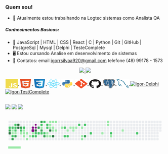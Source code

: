 ### Quem sou!

- 🔭 Atualmente estou trabalhando na Logtec sistemas como Analista QA
##### Conhecimentos Basicos:
- 🌱 JavaScript | HTML | CSS | React | C | Python | Git | GitHub | PostgreSql | Mysql | Delphi | TesteComplete
- 🖥 Estou cursando Analise em desenvolvimento de sistemas
- 📩 Contatos: email igorrsilvaa920@gmail.com
               telefone (48) 99178 - 1573



<div align="center">
  <a href="https://github.com/igorrsilvaa">
  <img height="180em" src="https://github-readme-stats.vercel.app/api?username=igorrsilvaa&show_icons=true&theme=dracula&include_all_commits=true&count_private=true"/>
  <img height="180em" src="https://github-readme-stats.vercel.app/api/top-langs/?username=igorrsilvaa&layout=compact&langs_count=7&theme=dracula"/>
</div>
  <div style="display: inline_block"><br>
  <img align="center" alt="Igor-Js" height="30" width="40" src="https://raw.githubusercontent.com/devicons/devicon/master/icons/javascript/javascript-plain.svg">
  <img align="center" alt="Igor-HTML" height="30" width="40" src="https://raw.githubusercontent.com/devicons/devicon/master/icons/html5/html5-original.svg">
  <img align="center" alt="Igor-CSS" height="30" width="40" src="https://raw.githubusercontent.com/devicons/devicon/master/icons/css3/css3-original.svg">
  <img align="center" alt="Igor-React" height="30" width="40" src="https://raw.githubusercontent.com/devicons/devicon/master/icons/react/react-original.svg">
  <img align="center" alt="Igor-Python" height="30" width="40" src="https://raw.githubusercontent.com/devicons/devicon/master/icons/python/python-original.svg">
  <img align="center" alt="Igor-Git" height="30" width="40" src="https://github.com/devicons/devicon/blob/master/icons/git/git-original.svg">
  <img align="center" alt="Igor-GitHub" height="30" width="40" src="https://github.com/devicons/devicon/blob/master/icons/github/github-original.svg">
  <img align="center" alt="Igor-Postgres" height="30" width="40" src="https://github.com/devicons/devicon/blob/master/icons/postgresql/postgresql-original.svg">
  <img align="center" alt="Igor-MySql" height="30" width="40" src="https://github.com/devicons/devicon/blob/master/icons/mysql/mysql-original.svg">
  <img align="center" alt="Igor-Delphi" height="30" width="35" src="https://encrypted-tbn0.gstatic.com/images?q=tbn:ANd9GcQk5ggvzJ44vFsPOR7ENvDjp9Uh8ChZWEsOZ2tC5es0bHmfS6Ze2lAkENfpQl2BL5pPgI0&usqp=CAU">
  <img align="center" alt="Igor-TestComplete" height="30" width="35"src="https://encrypted-tbn0.gstatic.com/images?q=tbn:ANd9GcSTikAiSm237IMZ_F1ZwBcHRZsZdeuyQY1OFAnmT2vvpVduWDsAS6Cs4u85_eQoI2TQLr4&usqp=CAU">
</div>
  <br>
  
   
  
  <a href="https://www.instagram.com/?theme=dark" target="_blank"><img src="https://img.shields.io/badge/-Instagram-%23E4405F?style=for-the-badge&logo=instagram&logoColor=white" target="_blank"></a>
  <a href="https://discord.com/channels/@me" target="_blank"><img src="https://img.shields.io/badge/Discord-7289DA?style=for-the-badge&logo=discord&logoColor=white" target="_blank"></a> 
  <a href="https://www.linkedin.com/in/igor-silva-08b3291a7/" target="_blank"><img src="https://img.shields.io/badge/-LinkedIn-%230077B5?style=for-the-badge&logo=linkedin&logoColor=white" target="_blank"></a>
 
 <svg viewBox="-16 -32 880 192" width="880" height="192" xmlns="http://www.w3.org/2000/svg"><desc>Generated with https://github.com/Platane/snk</desc><style>@keyframes c0{.25%{fill:var(--c1)}.27%,to{fill:var(--ce)}}@keyframes c1{.51%{fill:var(--c1)}.53%,to{fill:var(--ce)}}@keyframes c2{54.04%{fill:var(--c2)}54.06%,to{fill:var(--ce)}}@keyframes c3{85.63%{fill:var(--c3)}85.65%,to{fill:var(--ce)}}@keyframes c4{88.5%{fill:var(--c4)}88.52%,to{fill:var(--ce)}}@keyframes c5{.77%{fill:var(--c1)}.79%,to{fill:var(--ce)}}@keyframes c6{53.78%{fill:var(--c2)}53.8%,to{fill:var(--ce)}}@keyframes c7{39.94%{fill:var(--c1)}39.96%,to{fill:var(--ce)}}@keyframes c8{39.68%{fill:var(--c1)}39.7%,to{fill:var(--ce)}}@keyframes c9{55.6%{fill:var(--c2)}55.62%,to{fill:var(--ce)}}@keyframes ca{87.72%{fill:var(--c3)}87.74%,to{fill:var(--ce)}}@keyframes cb{53.25%{fill:var(--c2)}53.27%,to{fill:var(--ce)}}@keyframes cc{52.99%{fill:var(--c2)}53.01%,to{fill:var(--ce)}}@keyframes cd{40.2%{fill:var(--c2)}40.22%,to{fill:var(--ce)}}@keyframes ce{39.42%{fill:var(--c1)}39.44%,to{fill:var(--ce)}}@keyframes cf{87.2%{fill:var(--c3)}87.22%,to{fill:var(--ce)}}@keyframes cg{90.07%{fill:var(--c4)}90.09%,to{fill:var(--ce)}}@keyframes ch{89.81%{fill:var(--c4)}89.83%,to{fill:var(--ce)}}@keyframes ci{1.82%{fill:var(--c1)}1.84%,to{fill:var(--ce)}}@keyframes cj{84.32%{fill:var(--c3)}84.34%,to{fill:var(--ce)}}@keyframes ck{52.21%{fill:var(--c2)}52.23%,to{fill:var(--ce)}}@keyframes cl{7.56%{fill:var(--c1)}7.58%,to{fill:var(--ce)}}@keyframes cm{2.34%{fill:var(--c1)}2.36%,to{fill:var(--ce)}}@keyframes cn{51.69%{fill:var(--c2)}51.71%,to{fill:var(--ce)}}@keyframes co{5.47%{fill:var(--c1)}5.49%,to{fill:var(--ce)}}@keyframes cp{5.21%{fill:var(--c1)}5.23%,to{fill:var(--ce)}}@keyframes cq{7.04%{fill:var(--c1)}7.06%,to{fill:var(--ce)}}@keyframes cr{4.95%{fill:var(--c1)}4.97%,to{fill:var(--ce)}}@keyframes cs{8.61%{fill:var(--c1)}8.63%,to{fill:var(--ce)}}@keyframes ct{2.86%{fill:var(--c1)}2.88%,to{fill:var(--ce)}}@keyframes cu{6.52%{fill:var(--c1)}6.54%,to{fill:var(--ce)}}@keyframes cv{4.43%{fill:var(--c1)}4.45%,to{fill:var(--ce)}}@keyframes cw{50.12%{fill:var(--c2)}50.14%,to{fill:var(--ce)}}@keyframes cx{3.65%{fill:var(--c1)}3.67%,to{fill:var(--ce)}}@keyframes cy{92.16%{fill:var(--c4)}92.18%,to{fill:var(--ce)}}@keyframes cz{49.6%{fill:var(--c2)}49.62%,to{fill:var(--ce)}}@keyframes c10{49.86%{fill:var(--c2)}49.88%,to{fill:var(--ce)}}@keyframes c11{81.19%{fill:var(--c3)}81.21%,to{fill:var(--ce)}}@keyframes c12{49.34%{fill:var(--c2)}49.36%,to{fill:var(--ce)}}@keyframes c13{81.97%{fill:var(--c3)}81.99%,to{fill:var(--ce)}}@keyframes c14{45.68%{fill:var(--c2)}45.7%,to{fill:var(--ce)}}@keyframes c15{45.42%{fill:var(--c1)}45.44%,to{fill:var(--ce)}}@keyframes c16{80.67%{fill:var(--c3)}80.69%,to{fill:var(--ce)}}@keyframes c17{49.08%{fill:var(--c2)}49.1%,to{fill:var(--ce)}}@keyframes c18{47.25%{fill:var(--c2)}47.27%,to{fill:var(--ce)}}@keyframes c19{48.82%{fill:var(--c2)}48.84%,to{fill:var(--ce)}}@keyframes c1a{79.89%{fill:var(--c3)}79.91%,to{fill:var(--ce)}}@keyframes c1b{46.2%{fill:var(--c2)}46.22%,to{fill:var(--ce)}}@keyframes c1c{46.47%{fill:var(--c2)}46.49%,to{fill:var(--ce)}}@keyframes c1d{11.48%{fill:var(--c1)}11.5%,to{fill:var(--ce)}}@keyframes c1e{10.69%{fill:var(--c1)}10.71%,to{fill:var(--ce)}}@keyframes c1f{14.35%{fill:var(--c1)}14.37%,to{fill:var(--ce)}}@keyframes c1g{14.09%{fill:var(--c1)}14.11%,to{fill:var(--ce)}}@keyframes c1h{13.83%{fill:var(--c1)}13.85%,to{fill:var(--ce)}}@keyframes c1i{93.46%{fill:var(--c4)}93.48%,to{fill:var(--ce)}}@keyframes c1j{10.96%{fill:var(--c1)}10.98%,to{fill:var(--ce)}}@keyframes c1k{14.61%{fill:var(--c1)}14.63%,to{fill:var(--ce)}}@keyframes c1l{13.57%{fill:var(--c1)}13.59%,to{fill:var(--ce)}}@keyframes c1m{12.78%{fill:var(--c1)}12.8%,to{fill:var(--ce)}}@keyframes c1n{94.25%{fill:var(--c4)}94.27%,to{fill:var(--ce)}}@keyframes c1o{14.87%{fill:var(--c1)}14.89%,to{fill:var(--ce)}}@keyframes c1p{13.04%{fill:var(--c1)}13.06%,to{fill:var(--ce)}}@keyframes c1q{15.92%{fill:var(--c1)}15.94%,to{fill:var(--ce)}}@keyframes c1r{63.18%{fill:var(--c2)}63.2%,to{fill:var(--ce)}}@keyframes c1s{61.87%{fill:var(--c2)}61.89%,to{fill:var(--ce)}}@keyframes c1t{16.7%{fill:var(--c1)}16.72%,to{fill:var(--ce)}}@keyframes c1u{62.13%{fill:var(--c2)}62.15%,to{fill:var(--ce)}}@keyframes c1v{21.4%{fill:var(--c1)}21.42%,to{fill:var(--ce)}}@keyframes c1w{17.48%{fill:var(--c1)}17.5%,to{fill:var(--ce)}}@keyframes c1x{17.22%{fill:var(--c1)}17.24%,to{fill:var(--ce)}}@keyframes c1y{17.74%{fill:var(--c1)}17.76%,to{fill:var(--ce)}}@keyframes c1z{64.74%{fill:var(--c2)}64.76%,to{fill:var(--ce)}}@keyframes c20{18.27%{fill:var(--c1)}18.29%,to{fill:var(--ce)}}@keyframes c21{19.05%{fill:var(--c1)}19.07%,to{fill:var(--ce)}}@keyframes c22{19.31%{fill:var(--c1)}19.33%,to{fill:var(--ce)}}@keyframes c23{65.26%{fill:var(--c2)}65.28%,to{fill:var(--ce)}}@keyframes c24{75.71%{fill:var(--c3)}75.73%,to{fill:var(--ce)}}@keyframes c25{66.57%{fill:var(--c2)}66.59%,to{fill:var(--ce)}}@keyframes c26{24.79%{fill:var(--c1)}24.81%,to{fill:var(--ce)}}@keyframes c27{29.49%{fill:var(--c1)}29.51%,to{fill:var(--ce)}}@keyframes c28{29.23%{fill:var(--c1)}29.25%,to{fill:var(--ce)}}@keyframes c29{68.4%{fill:var(--c2)}68.42%,to{fill:var(--ce)}}@keyframes c2a{25.84%{fill:var(--c1)}25.86%,to{fill:var(--ce)}}@keyframes c2b{27.41%{fill:var(--c1)}27.43%,to{fill:var(--ce)}}@keyframes c2c{70.75%{fill:var(--c2)}70.77%,to{fill:var(--ce)}}@keyframes u0{.25%{transform:scale(0,1)}.27%,.51%{transform:scale(.02,1)}.53%,.77%{transform:scale(.05,1)}.79%,1.82%{transform:scale(.07,1)}1.84%,2.34%{transform:scale(.09,1)}2.36%,2.86%{transform:scale(.12,1)}2.88%,3.65%{transform:scale(.14,1)}3.67%,4.43%{transform:scale(.16,1)}4.45%,4.95%{transform:scale(.19,1)}4.97%,5.21%{transform:scale(.21,1)}5.23%,5.47%{transform:scale(.23,1)}5.49%,6.52%{transform:scale(.26,1)}6.54%,7.04%{transform:scale(.28,1)}7.06%,7.56%{transform:scale(.3,1)}7.58%,8.61%{transform:scale(.33,1)}10.69%,8.63%{transform:scale(.35,1)}10.71%,10.96%{transform:scale(.37,1)}10.98%,11.48%{transform:scale(.4,1)}11.5%,12.78%{transform:scale(.42,1)}12.8%,13.04%{transform:scale(.44,1)}13.06%,13.57%{transform:scale(.47,1)}13.59%,13.83%{transform:scale(.49,1)}13.85%,14.09%{transform:scale(.51,1)}14.11%,14.35%{transform:scale(.53,1)}14.37%,14.61%{transform:scale(.56,1)}14.63%,14.87%{transform:scale(.58,1)}14.89%,15.92%{transform:scale(.6,1)}15.94%,16.7%{transform:scale(.63,1)}16.72%,17.22%{transform:scale(.65,1)}17.24%,17.48%{transform:scale(.67,1)}17.5%,17.74%{transform:scale(.7,1)}17.76%,18.27%{transform:scale(.72,1)}18.29%,19.05%{transform:scale(.74,1)}19.07%,19.31%{transform:scale(.77,1)}19.33%,21.4%{transform:scale(.79,1)}21.42%,24.79%{transform:scale(.81,1)}24.81%,25.84%{transform:scale(.84,1)}25.86%,27.41%{transform:scale(.86,1)}27.43%,29.23%{transform:scale(.88,1)}29.25%,29.49%{transform:scale(.91,1)}29.51%,39.42%{transform:scale(.93,1)}39.44%,39.68%{transform:scale(.95,1)}39.7%,39.94%{transform:scale(.98,1)}39.96%,to{transform:scale(1,1)}}@keyframes u1{40.2%{transform:scale(0,1)}40.22%,to{transform:scale(1,1)}}@keyframes u2{45.42%{transform:scale(0,1)}45.44%,to{transform:scale(1,1)}}@keyframes u3{45.68%{transform:scale(0,1)}45.7%,46.2%{transform:scale(.04,1)}46.22%,46.47%{transform:scale(.08,1)}46.49%,47.25%{transform:scale(.12,1)}47.27%,48.82%{transform:scale(.16,1)}48.84%,49.08%{transform:scale(.2,1)}49.1%,49.34%{transform:scale(.24,1)}49.36%,49.6%{transform:scale(.28,1)}49.62%,49.86%{transform:scale(.32,1)}49.88%,50.12%{transform:scale(.36,1)}50.14%,51.69%{transform:scale(.4,1)}51.71%,52.21%{transform:scale(.44,1)}52.23%,52.99%{transform:scale(.48,1)}53.01%,53.25%{transform:scale(.52,1)}53.27%,53.78%{transform:scale(.56,1)}53.8%,54.04%{transform:scale(.6,1)}54.06%,55.6%{transform:scale(.64,1)}55.62%,61.87%{transform:scale(.68,1)}61.89%,62.13%{transform:scale(.72,1)}62.15%,63.18%{transform:scale(.76,1)}63.2%,64.74%{transform:scale(.8,1)}64.76%,65.26%{transform:scale(.84,1)}65.28%,66.57%{transform:scale(.88,1)}66.59%,68.4%{transform:scale(.92,1)}68.42%,70.75%{transform:scale(.96,1)}70.77%,to{transform:scale(1,1)}}@keyframes u4{75.71%{transform:scale(0,1)}75.73%,79.89%{transform:scale(.11,1)}79.91%,80.67%{transform:scale(.22,1)}80.69%,81.19%{transform:scale(.33,1)}81.21%,81.97%{transform:scale(.44,1)}81.99%,84.32%{transform:scale(.56,1)}84.34%,85.63%{transform:scale(.67,1)}85.65%,87.2%{transform:scale(.78,1)}87.22%,87.72%{transform:scale(.89,1)}87.74%,to{transform:scale(1,1)}}@keyframes u5{88.5%{transform:scale(0,1)}88.52%,89.81%{transform:scale(.17,1)}89.83%,90.07%{transform:scale(.33,1)}90.09%,92.16%{transform:scale(.5,1)}92.18%,93.46%{transform:scale(.67,1)}93.48%,94.25%{transform:scale(.83,1)}94.27%,to{transform:scale(1,1)}}@keyframes s0{0%,99.74%{transform:translate(0,-16px)}.52%,54.31%{transform:translate(0,16px)}.78%,53.52%,54.57%{transform:translate(16px,16px)}1.04%{transform:translate(16px,0)}2.09%{transform:translate(80px,0)}2.35%{transform:translate(80px,16px)}3.39%,36.81%,91.64%{transform:translate(144px,16px)}3.66%,37.08%{transform:translate(144px,32px)}3.92%,37.34%,50.91%{transform:translate(128px,32px)}37.86%,4.44%{transform:translate(128px,64px)}5.22%,7.31%{transform:translate(80px,64px)}5.48%,51.96%{transform:translate(80px,48px)}6.01%{transform:translate(112px,48px)}6.53%{transform:translate(112px,80px)}41.51%,7.05%{transform:translate(80px,80px)}40.99%,7.57%{transform:translate(64px,64px)}41.25%,7.83%{transform:translate(64px,80px)}8.36%,96.61%{transform:translate(96px,80px)}8.62%{transform:translate(96px,96px)}10.44%,43.86%{transform:translate(208px,96px)}10.7%,11.75%{transform:translate(208px,80px)}10.97%,12.01%{transform:translate(224px,80px)}11.23%,12.27%{transform:translate(224px,64px)}11.49%{transform:translate(208px,64px)}12.53%{transform:translate(240px,64px)}12.79%,93.73%{transform:translate(240px,48px)}13.05%{transform:translate(256px,48px)}13.32%{transform:translate(256px,32px)}13.84%{transform:translate(224px,32px)}14.36%{transform:translate(224px,0)}15.4%{transform:translate(288px,0)}16.19%{transform:translate(288px,48px)}17.23%{transform:translate(352px,48px)}17.49%{transform:translate(352px,32px)}18.28%{transform:translate(400px,32px)}19.32%{transform:translate(400px,96px)}19.58%{transform:translate(384px,96px)}20.63%{transform:translate(384px,32px)}21.41%{transform:translate(336px,32px)}21.67%{transform:translate(336px,48px)}24.54%{transform:translate(512px,48px)}24.8%{transform:translate(512px,64px)}25.33%{transform:translate(544px,64px)}25.59%{transform:translate(544px,80px)}26.89%{transform:translate(624px,80px)}27.94%{transform:translate(624px,16px)}29.24%{transform:translate(544px,16px)}29.5%{transform:translate(544px,0)}34.99%,47.52%{transform:translate(208px,0)}35.25%{transform:translate(208px,-16px)}36.03%{transform:translate(160px,-16px)}36.55%,81.46%{transform:translate(160px,16px)}39.69%{transform:translate(16px,64px)}39.95%{transform:translate(16px,48px)}40.21%,52.74%{transform:translate(32px,48px)}40.47%{transform:translate(32px,64px)}41.78%{transform:translate(80px,96px)}44.65%{transform:translate(208px,48px)}44.91%{transform:translate(192px,48px)}45.17%,46.74%{transform:translate(192px,32px)}45.43%,80.94%{transform:translate(176px,32px)}45.69%,81.72%{transform:translate(176px,16px)}46.21%,47.78%{transform:translate(208px,16px)}46.48%{transform:translate(208px,32px)}47.26%{transform:translate(192px,0)}48.04%{transform:translate(192px,16px)}48.83%,79.63%{transform:translate(192px,64px)}49.61%{transform:translate(144px,64px)}49.87%{transform:translate(144px,80px)}50.13%{transform:translate(128px,80px)}51.7%{transform:translate(80px,32px)}53.26%{transform:translate(32px,16px)}53.79%{transform:translate(16px,32px)}54.05%,85.9%{transform:translate(0,32px)}55.61%,87.47%{transform:translate(16px,80px)}55.87%{transform:translate(0,80px)}56.4%{transform:translate(0,112px)}61.36%{transform:translate(304px,112px)}61.88%{transform:translate(304px,80px)}62.14%{transform:translate(320px,80px)}62.92%{transform:translate(320px,32px)}63.19%{transform:translate(304px,32px)}63.45%{transform:translate(304px,16px)}65.8%{transform:translate(448px,16px)}66.58%{transform:translate(448px,64px)}70.76%{transform:translate(704px,64px)}71.02%{transform:translate(704px,80px)}75.72%{transform:translate(416px,80px)}75.98%{transform:translate(416px,64px)}79.9%{transform:translate(192px,80px)}80.16%{transform:translate(176px,80px)}81.2%{transform:translate(160px,32px)}81.98%{transform:translate(176px,0)}83.81%{transform:translate(64px,0)}84.6%{transform:translate(64px,48px)}85.64%{transform:translate(0,48px)}86.42%{transform:translate(32px,32px)}87.21%{transform:translate(32px,80px)}87.73%{transform:translate(16px,96px)}87.99%{transform:translate(0,96px)}88.51%{transform:translate(0,64px)}89.3%{transform:translate(48px,64px)}90.08%{transform:translate(48px,16px)}92.17%{transform:translate(144px,48px)}94.26%{transform:translate(240px,80px)}97.39%{transform:translate(96px,32px)}97.91%{transform:translate(64px,32px)}98.69%{transform:translate(64px,-16px)}}@keyframes s1{0%,99.74%{transform:translate(16px,-16px)}.26%{transform:translate(0,-16px)}.78%,54.57%{transform:translate(0,16px)}1.04%,53.79%,54.83%{transform:translate(16px,16px)}1.31%{transform:translate(16px,0)}2.35%{transform:translate(80px,0)}2.61%{transform:translate(80px,16px)}3.66%,37.08%,91.91%{transform:translate(144px,16px)}3.92%,37.34%{transform:translate(144px,32px)}37.6%,4.18%,51.17%{transform:translate(128px,32px)}38.12%,4.7%{transform:translate(128px,64px)}5.48%,7.57%{transform:translate(80px,64px)}5.74%,52.22%{transform:translate(80px,48px)}6.27%{transform:translate(112px,48px)}6.79%{transform:translate(112px,80px)}41.78%,7.31%{transform:translate(80px,80px)}41.25%,7.83%{transform:translate(64px,64px)}41.51%,8.09%{transform:translate(64px,80px)}8.62%,96.87%{transform:translate(96px,80px)}8.88%{transform:translate(96px,96px)}10.7%,44.13%{transform:translate(208px,96px)}10.97%,12.01%{transform:translate(208px,80px)}11.23%,12.27%{transform:translate(224px,80px)}11.49%,12.53%{transform:translate(224px,64px)}11.75%{transform:translate(208px,64px)}12.79%{transform:translate(240px,64px)}13.05%,93.99%{transform:translate(240px,48px)}13.32%{transform:translate(256px,48px)}13.58%{transform:translate(256px,32px)}14.1%{transform:translate(224px,32px)}14.62%{transform:translate(224px,0)}15.67%{transform:translate(288px,0)}16.45%{transform:translate(288px,48px)}17.49%{transform:translate(352px,48px)}17.75%{transform:translate(352px,32px)}18.54%{transform:translate(400px,32px)}19.58%{transform:translate(400px,96px)}19.84%{transform:translate(384px,96px)}20.89%{transform:translate(384px,32px)}21.67%{transform:translate(336px,32px)}21.93%{transform:translate(336px,48px)}24.8%{transform:translate(512px,48px)}25.07%{transform:translate(512px,64px)}25.59%{transform:translate(544px,64px)}25.85%{transform:translate(544px,80px)}27.15%{transform:translate(624px,80px)}28.2%{transform:translate(624px,16px)}29.5%{transform:translate(544px,16px)}29.77%{transform:translate(544px,0)}35.25%,47.78%{transform:translate(208px,0)}35.51%{transform:translate(208px,-16px)}36.29%{transform:translate(160px,-16px)}36.81%,81.72%{transform:translate(160px,16px)}39.95%{transform:translate(16px,64px)}40.21%{transform:translate(16px,48px)}40.47%,53%{transform:translate(32px,48px)}40.73%{transform:translate(32px,64px)}42.04%{transform:translate(80px,96px)}44.91%{transform:translate(208px,48px)}45.17%{transform:translate(192px,48px)}45.43%,47%{transform:translate(192px,32px)}45.69%,81.2%{transform:translate(176px,32px)}45.95%,81.98%{transform:translate(176px,16px)}46.48%,48.04%{transform:translate(208px,16px)}46.74%{transform:translate(208px,32px)}47.52%{transform:translate(192px,0)}48.3%{transform:translate(192px,16px)}49.09%,79.9%{transform:translate(192px,64px)}49.87%{transform:translate(144px,64px)}50.13%{transform:translate(144px,80px)}50.39%{transform:translate(128px,80px)}51.96%{transform:translate(80px,32px)}53.52%{transform:translate(32px,16px)}54.05%{transform:translate(16px,32px)}54.31%,86.16%{transform:translate(0,32px)}55.87%,87.73%{transform:translate(16px,80px)}56.14%{transform:translate(0,80px)}56.66%{transform:translate(0,112px)}61.62%{transform:translate(304px,112px)}62.14%{transform:translate(304px,80px)}62.4%{transform:translate(320px,80px)}63.19%{transform:translate(320px,32px)}63.45%{transform:translate(304px,32px)}63.71%{transform:translate(304px,16px)}66.06%{transform:translate(448px,16px)}66.84%{transform:translate(448px,64px)}71.02%{transform:translate(704px,64px)}71.28%{transform:translate(704px,80px)}75.98%{transform:translate(416px,80px)}76.24%{transform:translate(416px,64px)}80.16%{transform:translate(192px,80px)}80.42%{transform:translate(176px,80px)}81.46%{transform:translate(160px,32px)}82.25%{transform:translate(176px,0)}84.07%{transform:translate(64px,0)}84.86%{transform:translate(64px,48px)}85.9%{transform:translate(0,48px)}86.68%{transform:translate(32px,32px)}87.47%{transform:translate(32px,80px)}87.99%{transform:translate(16px,96px)}88.25%{transform:translate(0,96px)}88.77%{transform:translate(0,64px)}89.56%{transform:translate(48px,64px)}90.34%{transform:translate(48px,16px)}92.43%{transform:translate(144px,48px)}94.52%{transform:translate(240px,80px)}97.65%{transform:translate(96px,32px)}98.17%{transform:translate(64px,32px)}98.96%{transform:translate(64px,-16px)}}@keyframes s2{0%,99.74%{transform:translate(32px,-16px)}.52%{transform:translate(0,-16px)}1.04%,54.83%{transform:translate(0,16px)}1.31%,54.05%,55.09%{transform:translate(16px,16px)}1.57%{transform:translate(16px,0)}2.61%{transform:translate(80px,0)}2.87%{transform:translate(80px,16px)}3.92%,37.34%,92.17%{transform:translate(144px,16px)}37.6%,4.18%{transform:translate(144px,32px)}37.86%,4.44%,51.44%{transform:translate(128px,32px)}38.38%,4.96%{transform:translate(128px,64px)}5.74%,7.83%{transform:translate(80px,64px)}52.48%,6.01%{transform:translate(80px,48px)}6.53%{transform:translate(112px,48px)}7.05%{transform:translate(112px,80px)}42.04%,7.57%{transform:translate(80px,80px)}41.51%,8.09%{transform:translate(64px,64px)}41.78%,8.36%{transform:translate(64px,80px)}8.88%,97.13%{transform:translate(96px,80px)}9.14%{transform:translate(96px,96px)}10.97%,44.39%{transform:translate(208px,96px)}11.23%,12.27%{transform:translate(208px,80px)}11.49%,12.53%{transform:translate(224px,80px)}11.75%,12.79%{transform:translate(224px,64px)}12.01%{transform:translate(208px,64px)}13.05%{transform:translate(240px,64px)}13.32%,94.26%{transform:translate(240px,48px)}13.58%{transform:translate(256px,48px)}13.84%{transform:translate(256px,32px)}14.36%{transform:translate(224px,32px)}14.88%{transform:translate(224px,0)}15.93%{transform:translate(288px,0)}16.71%{transform:translate(288px,48px)}17.75%{transform:translate(352px,48px)}18.02%{transform:translate(352px,32px)}18.8%{transform:translate(400px,32px)}19.84%{transform:translate(400px,96px)}20.1%{transform:translate(384px,96px)}21.15%{transform:translate(384px,32px)}21.93%{transform:translate(336px,32px)}22.19%{transform:translate(336px,48px)}25.07%{transform:translate(512px,48px)}25.33%{transform:translate(512px,64px)}25.85%{transform:translate(544px,64px)}26.11%{transform:translate(544px,80px)}27.42%{transform:translate(624px,80px)}28.46%{transform:translate(624px,16px)}29.77%{transform:translate(544px,16px)}30.03%{transform:translate(544px,0)}35.51%,48.04%{transform:translate(208px,0)}35.77%{transform:translate(208px,-16px)}36.55%{transform:translate(160px,-16px)}37.08%,81.98%{transform:translate(160px,16px)}40.21%{transform:translate(16px,64px)}40.47%{transform:translate(16px,48px)}40.73%,53.26%{transform:translate(32px,48px)}40.99%{transform:translate(32px,64px)}42.3%{transform:translate(80px,96px)}45.17%{transform:translate(208px,48px)}45.43%{transform:translate(192px,48px)}45.69%,47.26%{transform:translate(192px,32px)}45.95%,81.46%{transform:translate(176px,32px)}46.21%,82.25%{transform:translate(176px,16px)}46.74%,48.3%{transform:translate(208px,16px)}47%{transform:translate(208px,32px)}47.78%{transform:translate(192px,0)}48.56%{transform:translate(192px,16px)}49.35%,80.16%{transform:translate(192px,64px)}50.13%{transform:translate(144px,64px)}50.39%{transform:translate(144px,80px)}50.65%{transform:translate(128px,80px)}52.22%{transform:translate(80px,32px)}53.79%{transform:translate(32px,16px)}54.31%{transform:translate(16px,32px)}54.57%,86.42%{transform:translate(0,32px)}56.14%,87.99%{transform:translate(16px,80px)}56.4%{transform:translate(0,80px)}56.92%{transform:translate(0,112px)}61.88%{transform:translate(304px,112px)}62.4%{transform:translate(304px,80px)}62.66%{transform:translate(320px,80px)}63.45%{transform:translate(320px,32px)}63.71%{transform:translate(304px,32px)}63.97%{transform:translate(304px,16px)}66.32%{transform:translate(448px,16px)}67.1%{transform:translate(448px,64px)}71.28%{transform:translate(704px,64px)}71.54%{transform:translate(704px,80px)}76.24%{transform:translate(416px,80px)}76.5%{transform:translate(416px,64px)}80.42%{transform:translate(192px,80px)}80.68%{transform:translate(176px,80px)}81.72%{transform:translate(160px,32px)}82.51%{transform:translate(176px,0)}84.33%{transform:translate(64px,0)}85.12%{transform:translate(64px,48px)}86.16%{transform:translate(0,48px)}86.95%{transform:translate(32px,32px)}87.73%{transform:translate(32px,80px)}88.25%{transform:translate(16px,96px)}88.51%{transform:translate(0,96px)}89.03%{transform:translate(0,64px)}89.82%{transform:translate(48px,64px)}90.6%{transform:translate(48px,16px)}92.69%{transform:translate(144px,48px)}94.78%{transform:translate(240px,80px)}97.91%{transform:translate(96px,32px)}98.43%{transform:translate(64px,32px)}99.22%{transform:translate(64px,-16px)}}@keyframes s3{0%,99.74%{transform:translate(48px,-16px)}.78%{transform:translate(0,-16px)}1.31%,55.09%{transform:translate(0,16px)}1.57%,54.31%,55.35%{transform:translate(16px,16px)}1.83%{transform:translate(16px,0)}2.87%{transform:translate(80px,0)}3.13%{transform:translate(80px,16px)}37.6%,4.18%,92.43%{transform:translate(144px,16px)}37.86%,4.44%{transform:translate(144px,32px)}38.12%,4.7%,51.7%{transform:translate(128px,32px)}38.64%,5.22%{transform:translate(128px,64px)}6.01%,8.09%{transform:translate(80px,64px)}52.74%,6.27%{transform:translate(80px,48px)}6.79%{transform:translate(112px,48px)}7.31%{transform:translate(112px,80px)}42.3%,7.83%{transform:translate(80px,80px)}41.78%,8.36%{transform:translate(64px,64px)}42.04%,8.62%{transform:translate(64px,80px)}9.14%,97.39%{transform:translate(96px,80px)}9.4%{transform:translate(96px,96px)}11.23%,44.65%{transform:translate(208px,96px)}11.49%,12.53%{transform:translate(208px,80px)}11.75%,12.79%{transform:translate(224px,80px)}12.01%,13.05%{transform:translate(224px,64px)}12.27%{transform:translate(208px,64px)}13.32%{transform:translate(240px,64px)}13.58%,94.52%{transform:translate(240px,48px)}13.84%{transform:translate(256px,48px)}14.1%{transform:translate(256px,32px)}14.62%{transform:translate(224px,32px)}15.14%{transform:translate(224px,0)}16.19%{transform:translate(288px,0)}16.97%{transform:translate(288px,48px)}18.02%{transform:translate(352px,48px)}18.28%{transform:translate(352px,32px)}19.06%{transform:translate(400px,32px)}20.1%{transform:translate(400px,96px)}20.37%{transform:translate(384px,96px)}21.41%{transform:translate(384px,32px)}22.19%{transform:translate(336px,32px)}22.45%{transform:translate(336px,48px)}25.33%{transform:translate(512px,48px)}25.59%{transform:translate(512px,64px)}26.11%{transform:translate(544px,64px)}26.37%{transform:translate(544px,80px)}27.68%{transform:translate(624px,80px)}28.72%{transform:translate(624px,16px)}30.03%{transform:translate(544px,16px)}30.29%{transform:translate(544px,0)}35.77%,48.3%{transform:translate(208px,0)}36.03%{transform:translate(208px,-16px)}36.81%{transform:translate(160px,-16px)}37.34%,82.25%{transform:translate(160px,16px)}40.47%{transform:translate(16px,64px)}40.73%{transform:translate(16px,48px)}40.99%,53.52%{transform:translate(32px,48px)}41.25%{transform:translate(32px,64px)}42.56%{transform:translate(80px,96px)}45.43%{transform:translate(208px,48px)}45.69%{transform:translate(192px,48px)}45.95%,47.52%{transform:translate(192px,32px)}46.21%,81.72%{transform:translate(176px,32px)}46.48%,82.51%{transform:translate(176px,16px)}47%,48.56%{transform:translate(208px,16px)}47.26%{transform:translate(208px,32px)}48.04%{transform:translate(192px,0)}48.83%{transform:translate(192px,16px)}49.61%,80.42%{transform:translate(192px,64px)}50.39%{transform:translate(144px,64px)}50.65%{transform:translate(144px,80px)}50.91%{transform:translate(128px,80px)}52.48%{transform:translate(80px,32px)}54.05%{transform:translate(32px,16px)}54.57%{transform:translate(16px,32px)}54.83%,86.68%{transform:translate(0,32px)}56.4%,88.25%{transform:translate(16px,80px)}56.66%{transform:translate(0,80px)}57.18%{transform:translate(0,112px)}62.14%{transform:translate(304px,112px)}62.66%{transform:translate(304px,80px)}62.92%{transform:translate(320px,80px)}63.71%{transform:translate(320px,32px)}63.97%{transform:translate(304px,32px)}64.23%{transform:translate(304px,16px)}66.58%{transform:translate(448px,16px)}67.36%{transform:translate(448px,64px)}71.54%{transform:translate(704px,64px)}71.8%{transform:translate(704px,80px)}76.5%{transform:translate(416px,80px)}76.76%{transform:translate(416px,64px)}80.68%{transform:translate(192px,80px)}80.94%{transform:translate(176px,80px)}81.98%{transform:translate(160px,32px)}82.77%{transform:translate(176px,0)}84.6%{transform:translate(64px,0)}85.38%{transform:translate(64px,48px)}86.42%{transform:translate(0,48px)}87.21%{transform:translate(32px,32px)}87.99%{transform:translate(32px,80px)}88.51%{transform:translate(16px,96px)}88.77%{transform:translate(0,96px)}89.3%{transform:translate(0,64px)}90.08%{transform:translate(48px,64px)}90.86%{transform:translate(48px,16px)}92.95%{transform:translate(144px,48px)}95.04%{transform:translate(240px,80px)}98.17%{transform:translate(96px,32px)}98.69%{transform:translate(64px,32px)}99.48%{transform:translate(64px,-16px)}}:root{--cb:#1b1f230a;--cs:purple;--ce:#ebedf0;--c0:#ebedf0;--c1:#9be9a8;--c2:#40c463;--c3:#30a14e;--c4:#216e39}@media (prefers-color-scheme:dark){:root{--cb:#1b1f230a;--cs:purple;--ce:#161b22;--c1:#01311f;--c2:#034525;--c3:#0f6d31;--c4:#00c647}}.c{shape-rendering:geometricPrecision;fill:var(--ce);stroke-width:1px;stroke:var(--cb);animation:none 38300ms linear infinite}.c.c0,.c.c1{fill:var(--c1);animation-name:c0}.c.c1{animation-name:c1}.c.c2{fill:var(--c2);animation-name:c2}.c.c3{fill:var(--c3);animation-name:c3}.c.c4{fill:var(--c4);animation-name:c4}.c.c5{fill:var(--c1);animation-name:c5}.c.c6{fill:var(--c2);animation-name:c6}.c.c7,.c.c8{fill:var(--c1);animation-name:c7}.c.c8{animation-name:c8}.c.c9{fill:var(--c2);animation-name:c9}.c.ca{fill:var(--c3);animation-name:ca}.c.cb,.c.cc,.c.cd{fill:var(--c2);animation-name:cb}.c.cc,.c.cd{animation-name:cc}.c.cd{animation-name:cd}.c.ce{fill:var(--c1);animation-name:ce}.c.cf{fill:var(--c3);animation-name:cf}.c.cg,.c.ch{fill:var(--c4);animation-name:cg}.c.ch{animation-name:ch}.c.ci{fill:var(--c1);animation-name:ci}.c.cj{fill:var(--c3);animation-name:cj}.c.ck{fill:var(--c2);animation-name:ck}.c.cl,.c.cm{fill:var(--c1);animation-name:cl}.c.cm{animation-name:cm}.c.cn{fill:var(--c2);animation-name:cn}.c.co,.c.cp{fill:var(--c1);animation-name:co}.c.cp{animation-name:cp}.c.cq,.c.cr,.c.cs{fill:var(--c1);animation-name:cq}.c.cr,.c.cs{animation-name:cr}.c.cs{animation-name:cs}.c.ct,.c.cu,.c.cv{fill:var(--c1);animation-name:ct}.c.cu,.c.cv{animation-name:cu}.c.cv{animation-name:cv}.c.cw{fill:var(--c2);animation-name:cw}.c.cx{fill:var(--c1);animation-name:cx}.c.cy{fill:var(--c4);animation-name:cy}.c.c10,.c.cz{fill:var(--c2);animation-name:cz}.c.c10{animation-name:c10}.c.c11{fill:var(--c3);animation-name:c11}.c.c12{fill:var(--c2);animation-name:c12}.c.c13{fill:var(--c3);animation-name:c13}.c.c14{fill:var(--c2);animation-name:c14}.c.c15{fill:var(--c1);animation-name:c15}.c.c16{fill:var(--c3);animation-name:c16}.c.c17,.c.c18,.c.c19{fill:var(--c2);animation-name:c17}.c.c18,.c.c19{animation-name:c18}.c.c19{animation-name:c19}.c.c1a{fill:var(--c3);animation-name:c1a}.c.c1b,.c.c1c{fill:var(--c2);animation-name:c1b}.c.c1c{animation-name:c1c}.c.c1d,.c.c1e{fill:var(--c1);animation-name:c1d}.c.c1e{animation-name:c1e}.c.c1f,.c.c1g,.c.c1h{fill:var(--c1);animation-name:c1f}.c.c1g,.c.c1h{animation-name:c1g}.c.c1h{animation-name:c1h}.c.c1i{fill:var(--c4);animation-name:c1i}.c.c1j{fill:var(--c1);animation-name:c1j}.c.c1k,.c.c1l,.c.c1m{fill:var(--c1);animation-name:c1k}.c.c1l,.c.c1m{animation-name:c1l}.c.c1m{animation-name:c1m}.c.c1n{fill:var(--c4);animation-name:c1n}.c.c1o,.c.c1p,.c.c1q{fill:var(--c1);animation-name:c1o}.c.c1p,.c.c1q{animation-name:c1p}.c.c1q{animation-name:c1q}.c.c1r,.c.c1s{fill:var(--c2);animation-name:c1r}.c.c1s{animation-name:c1s}.c.c1t{fill:var(--c1);animation-name:c1t}.c.c1u{fill:var(--c2);animation-name:c1u}.c.c1v{fill:var(--c1);animation-name:c1v}.c.c1w,.c.c1x,.c.c1y{fill:var(--c1);animation-name:c1w}.c.c1x,.c.c1y{animation-name:c1x}.c.c1y{animation-name:c1y}.c.c1z{fill:var(--c2);animation-name:c1z}.c.c20,.c.c21,.c.c22{fill:var(--c1);animation-name:c20}.c.c21,.c.c22{animation-name:c21}.c.c22{animation-name:c22}.c.c23{fill:var(--c2);animation-name:c23}.c.c24{fill:var(--c3);animation-name:c24}.c.c25{fill:var(--c2);animation-name:c25}.c.c26,.c.c27,.c.c28{fill:var(--c1);animation-name:c26}.c.c27,.c.c28{animation-name:c27}.c.c28{animation-name:c28}.c.c29{fill:var(--c2);animation-name:c29}.c.c2a,.c.c2b{fill:var(--c1);animation-name:c2a}.c.c2b{animation-name:c2b}.c.c2c{fill:var(--c2);animation-name:c2c}.s,.u{animation:none linear 38300ms infinite}.u,.u.u0{transform-origin:0 0}.u{transform:scale(0,1)}.u.u0{fill:var(--c1);animation-name:u0}.u.u1{fill:var(--c2);animation-name:u1;transform-origin:429px 0}.u.u2{fill:var(--c1);animation-name:u2;transform-origin:439px 0}.u.u3{fill:var(--c2);animation-name:u3;transform-origin:448.9px 0}.u.u4{fill:var(--c3);animation-name:u4;transform-origin:698.4px 0}.u.u5{fill:var(--c4);animation-name:u5;transform-origin:788.1px 0}.s{shape-rendering:geometricPrecision;fill:var(--cs)}.s.s0{transform:translate(0,-16px);animation-name:s0}.s.s1{transform:translate(16px,-16px);animation-name:s1}.s.s2{transform:translate(32px,-16px);animation-name:s2}.s.s3{transform:translate(48px,-16px);animation-name:s3}</style><rect class="c c0" x="2" y="2" rx="2" ry="2" width="12" height="12"/><rect class="c c1" x="2" y="18" rx="2" ry="2" width="12" height="12"/><rect class="c c2" x="2" y="34" rx="2" ry="2" width="12" height="12"/><rect class="c c3" x="2" y="50" rx="2" ry="2" width="12" height="12"/><rect class="c c4" x="2" y="66" rx="2" ry="2" width="12" height="12"/><rect class="c" x="2" y="82" rx="2" ry="2" width="12" height="12"/><rect class="c" x="2" y="98" rx="2" ry="2" width="12" height="12"/><rect class="c" x="18" y="2" rx="2" ry="2" width="12" height="12"/><rect class="c c5" x="18" y="18" rx="2" ry="2" width="12" height="12"/><rect class="c c6" x="18" y="34" rx="2" ry="2" width="12" height="12"/><rect class="c c7" x="18" y="50" rx="2" ry="2" width="12" height="12"/><rect class="c c8" x="18" y="66" rx="2" ry="2" width="12" height="12"/><rect class="c c9" x="18" y="82" rx="2" ry="2" width="12" height="12"/><rect class="c ca" x="18" y="98" rx="2" ry="2" width="12" height="12"/><rect class="c" x="34" y="2" rx="2" ry="2" width="12" height="12"/><rect class="c cb" x="34" y="18" rx="2" ry="2" width="12" height="12"/><rect class="c cc" x="34" y="34" rx="2" ry="2" width="12" height="12"/><rect class="c cd" x="34" y="50" rx="2" ry="2" width="12" height="12"/><rect class="c ce" x="34" y="66" rx="2" ry="2" width="12" height="12"/><rect class="c cf" x="34" y="82" rx="2" ry="2" width="12" height="12"/><rect class="c" x="34" y="98" rx="2" ry="2" width="12" height="12"/><rect class="c" x="50" y="2" rx="2" ry="2" width="12" height="12"/><rect class="c cg" x="50" y="18" rx="2" ry="2" width="12" height="12"/><rect class="c ch" x="50" y="34" rx="2" ry="2" width="12" height="12"/><rect class="c" x="50" y="50" rx="2" ry="2" width="12" height="12"/><rect class="c" x="50" y="66" rx="2" ry="2" width="12" height="12"/><rect class="c" x="50" y="82" rx="2" ry="2" width="12" height="12"/><rect class="c" x="50" y="98" rx="2" ry="2" width="12" height="12"/><rect class="c ci" x="66" y="2" rx="2" ry="2" width="12" height="12"/><rect class="c" x="66" y="18" rx="2" ry="2" width="12" height="12"/><rect class="c cj" x="66" y="34" rx="2" ry="2" width="12" height="12"/><rect class="c ck" x="66" y="50" rx="2" ry="2" width="12" height="12"/><rect class="c cl" x="66" y="66" rx="2" ry="2" width="12" height="12"/><rect class="c" x="66" y="82" rx="2" ry="2" width="12" height="12"/><rect class="c" x="66" y="98" rx="2" ry="2" width="12" height="12"/><rect class="c" x="82" y="2" rx="2" ry="2" width="12" height="12"/><rect class="c cm" x="82" y="18" rx="2" ry="2" width="12" height="12"/><rect class="c cn" x="82" y="34" rx="2" ry="2" width="12" height="12"/><rect class="c co" x="82" y="50" rx="2" ry="2" width="12" height="12"/><rect class="c cp" x="82" y="66" rx="2" ry="2" width="12" height="12"/><rect class="c cq" x="82" y="82" rx="2" ry="2" width="12" height="12"/><rect class="c" x="82" y="98" rx="2" ry="2" width="12" height="12"/><rect class="c" x="98" y="2" rx="2" ry="2" width="12" height="12"/><rect class="c" x="98" y="18" rx="2" ry="2" width="12" height="12"/><rect class="c" x="98" y="34" rx="2" ry="2" width="12" height="12"/><rect class="c" x="98" y="50" rx="2" ry="2" width="12" height="12"/><rect class="c cr" x="98" y="66" rx="2" ry="2" width="12" height="12"/><rect class="c" x="98" y="82" rx="2" ry="2" width="12" height="12"/><rect class="c cs" x="98" y="98" rx="2" ry="2" width="12" height="12"/><rect class="c" x="114" y="2" rx="2" ry="2" width="12" height="12"/><rect class="c ct" x="114" y="18" rx="2" ry="2" width="12" height="12"/><rect class="c" x="114" y="34" rx="2" ry="2" width="12" height="12"/><rect class="c" x="114" y="50" rx="2" ry="2" width="12" height="12"/><rect class="c" x="114" y="66" rx="2" ry="2" width="12" height="12"/><rect class="c cu" x="114" y="82" rx="2" ry="2" width="12" height="12"/><rect class="c" x="114" y="98" rx="2" ry="2" width="12" height="12"/><rect class="c" x="130" y="2" rx="2" ry="2" width="12" height="12"/><rect class="c" x="130" y="18" rx="2" ry="2" width="12" height="12"/><rect class="c" x="130" y="34" rx="2" ry="2" width="12" height="12"/><rect class="c" x="130" y="50" rx="2" ry="2" width="12" height="12"/><rect class="c cv" x="130" y="66" rx="2" ry="2" width="12" height="12"/><rect class="c cw" x="130" y="82" rx="2" ry="2" width="12" height="12"/><rect class="c" x="130" y="98" rx="2" ry="2" width="12" height="12"/><rect class="c" x="146" y="2" rx="2" ry="2" width="12" height="12"/><rect class="c" x="146" y="18" rx="2" ry="2" width="12" height="12"/><rect class="c cx" x="146" y="34" rx="2" ry="2" width="12" height="12"/><rect class="c cy" x="146" y="50" rx="2" ry="2" width="12" height="12"/><rect class="c cz" x="146" y="66" rx="2" ry="2" width="12" height="12"/><rect class="c c10" x="146" y="82" rx="2" ry="2" width="12" height="12"/><rect class="c" x="146" y="98" rx="2" ry="2" width="12" height="12"/><rect class="c" x="162" y="2" rx="2" ry="2" width="12" height="12"/><rect class="c" x="162" y="18" rx="2" ry="2" width="12" height="12"/><rect class="c c11" x="162" y="34" rx="2" ry="2" width="12" height="12"/><rect class="c" x="162" y="50" rx="2" ry="2" width="12" height="12"/><rect class="c c12" x="162" y="66" rx="2" ry="2" width="12" height="12"/><rect class="c" x="162" y="82" rx="2" ry="2" width="12" height="12"/><rect class="c" x="162" y="98" rx="2" ry="2" width="12" height="12"/><rect class="c c13" x="178" y="2" rx="2" ry="2" width="12" height="12"/><rect class="c c14" x="178" y="18" rx="2" ry="2" width="12" height="12"/><rect class="c c15" x="178" y="34" rx="2" ry="2" width="12" height="12"/><rect class="c c16" x="178" y="50" rx="2" ry="2" width="12" height="12"/><rect class="c c17" x="178" y="66" rx="2" ry="2" width="12" height="12"/><rect class="c" x="178" y="82" rx="2" ry="2" width="12" height="12"/><rect class="c" x="178" y="98" rx="2" ry="2" width="12" height="12"/><rect class="c c18" x="194" y="2" rx="2" ry="2" width="12" height="12"/><rect class="c" x="194" y="18" rx="2" ry="2" width="12" height="12"/><rect class="c" x="194" y="34" rx="2" ry="2" width="12" height="12"/><rect class="c" x="194" y="50" rx="2" ry="2" width="12" height="12"/><rect class="c c19" x="194" y="66" rx="2" ry="2" width="12" height="12"/><rect class="c c1a" x="194" y="82" rx="2" ry="2" width="12" height="12"/><rect class="c" x="194" y="98" rx="2" ry="2" width="12" height="12"/><rect class="c" x="210" y="2" rx="2" ry="2" width="12" height="12"/><rect class="c c1b" x="210" y="18" rx="2" ry="2" width="12" height="12"/><rect class="c c1c" x="210" y="34" rx="2" ry="2" width="12" height="12"/><rect class="c" x="210" y="50" rx="2" ry="2" width="12" height="12"/><rect class="c c1d" x="210" y="66" rx="2" ry="2" width="12" height="12"/><rect class="c c1e" x="210" y="82" rx="2" ry="2" width="12" height="12"/><rect class="c" x="210" y="98" rx="2" ry="2" width="12" height="12"/><rect class="c c1f" x="226" y="2" rx="2" ry="2" width="12" height="12"/><rect class="c c1g" x="226" y="18" rx="2" ry="2" width="12" height="12"/><rect class="c c1h" x="226" y="34" rx="2" ry="2" width="12" height="12"/><rect class="c c1i" x="226" y="50" rx="2" ry="2" width="12" height="12"/><rect class="c" x="226" y="66" rx="2" ry="2" width="12" height="12"/><rect class="c c1j" x="226" y="82" rx="2" ry="2" width="12" height="12"/><rect class="c" x="226" y="98" rx="2" ry="2" width="12" height="12"/><rect class="c c1k" x="242" y="2" rx="2" ry="2" width="12" height="12"/><rect class="c" x="242" y="18" rx="2" ry="2" width="12" height="12"/><rect class="c c1l" x="242" y="34" rx="2" ry="2" width="12" height="12"/><rect class="c c1m" x="242" y="50" rx="2" ry="2" width="12" height="12"/><rect class="c" x="242" y="66" rx="2" ry="2" width="12" height="12"/><rect class="c c1n" x="242" y="82" rx="2" ry="2" width="12" height="12"/><rect class="c" x="242" y="98" rx="2" ry="2" width="12" height="12"/><rect class="c c1o" x="258" y="2" rx="2" ry="2" width="12" height="12"/><rect class="c" x="258" y="18" rx="2" ry="2" width="12" height="12"/><rect class="c" x="258" y="34" rx="2" ry="2" width="12" height="12"/><rect class="c c1p" x="258" y="50" rx="2" ry="2" width="12" height="12"/><rect class="c" x="258" y="66" rx="2" ry="2" width="12" height="12"/><rect class="c" x="258" y="82" rx="2" ry="2" width="12" height="12"/><rect class="c" x="258" y="98" rx="2" ry="2" width="12" height="12"/><rect class="c" x="274" y="2" rx="2" ry="2" width="12" height="12"/><rect class="c" x="274" y="18" rx="2" ry="2" width="12" height="12"/><rect class="c" x="274" y="34" rx="2" ry="2" width="12" height="12"/><rect class="c" x="274" y="50" rx="2" ry="2" width="12" height="12"/><rect class="c" x="274" y="66" rx="2" ry="2" width="12" height="12"/><rect class="c" x="274" y="82" rx="2" ry="2" width="12" height="12"/><rect class="c" x="274" y="98" rx="2" ry="2" width="12" height="12"/><rect class="c" x="290" y="2" rx="2" ry="2" width="12" height="12"/><rect class="c" x="290" y="18" rx="2" ry="2" width="12" height="12"/><rect class="c c1q" x="290" y="34" rx="2" ry="2" width="12" height="12"/><rect class="c" x="290" y="50" rx="2" ry="2" width="12" height="12"/><rect class="c" x="290" y="66" rx="2" ry="2" width="12" height="12"/><rect class="c" x="290" y="82" rx="2" ry="2" width="12" height="12"/><rect class="c" x="290" y="98" rx="2" ry="2" width="12" height="12"/><rect class="c" x="306" y="2" rx="2" ry="2" width="12" height="12"/><rect class="c" x="306" y="18" rx="2" ry="2" width="12" height="12"/><rect class="c c1r" x="306" y="34" rx="2" ry="2" width="12" height="12"/><rect class="c" x="306" y="50" rx="2" ry="2" width="12" height="12"/><rect class="c" x="306" y="66" rx="2" ry="2" width="12" height="12"/><rect class="c c1s" x="306" y="82" rx="2" ry="2" width="12" height="12"/><rect class="c" x="306" y="98" rx="2" ry="2" width="12" height="12"/><rect class="c" x="322" y="2" rx="2" ry="2" width="12" height="12"/><rect class="c" x="322" y="18" rx="2" ry="2" width="12" height="12"/><rect class="c" x="322" y="34" rx="2" ry="2" width="12" height="12"/><rect class="c c1t" x="322" y="50" rx="2" ry="2" width="12" height="12"/><rect class="c" x="322" y="66" rx="2" ry="2" width="12" height="12"/><rect class="c c1u" x="322" y="82" rx="2" ry="2" width="12" height="12"/><rect class="c" x="322" y="98" rx="2" ry="2" width="12" height="12"/><rect class="c" x="338" y="2" rx="2" ry="2" width="12" height="12"/><rect class="c" x="338" y="18" rx="2" ry="2" width="12" height="12"/><rect class="c c1v" x="338" y="34" rx="2" ry="2" width="12" height="12"/><rect class="c" x="338" y="50" rx="2" ry="2" width="12" height="12"/><rect class="c" x="338" y="66" rx="2" ry="2" width="12" height="12"/><rect class="c" x="338" y="82" rx="2" ry="2" width="12" height="12"/><rect class="c" x="338" y="98" rx="2" ry="2" width="12" height="12"/><rect class="c" x="354" y="2" rx="2" ry="2" width="12" height="12"/><rect class="c" x="354" y="18" rx="2" ry="2" width="12" height="12"/><rect class="c c1w" x="354" y="34" rx="2" ry="2" width="12" height="12"/><rect class="c c1x" x="354" y="50" rx="2" ry="2" width="12" height="12"/><rect class="c" x="354" y="66" rx="2" ry="2" width="12" height="12"/><rect class="c" x="354" y="82" rx="2" ry="2" width="12" height="12"/><rect class="c" x="354" y="98" rx="2" ry="2" width="12" height="12"/><rect class="c" x="370" y="2" rx="2" ry="2" width="12" height="12"/><rect class="c" x="370" y="18" rx="2" ry="2" width="12" height="12"/><rect class="c c1y" x="370" y="34" rx="2" ry="2" width="12" height="12"/><rect class="c" x="370" y="50" rx="2" ry="2" width="12" height="12"/><rect class="c" x="370" y="66" rx="2" ry="2" width="12" height="12"/><rect class="c" x="370" y="82" rx="2" ry="2" width="12" height="12"/><rect class="c" x="370" y="98" rx="2" ry="2" width="12" height="12"/><rect class="c" x="386" y="2" rx="2" ry="2" width="12" height="12"/><rect class="c c1z" x="386" y="18" rx="2" ry="2" width="12" height="12"/><rect class="c" x="386" y="34" rx="2" ry="2" width="12" height="12"/><rect class="c" x="386" y="50" rx="2" ry="2" width="12" height="12"/><rect class="c" x="386" y="66" rx="2" ry="2" width="12" height="12"/><rect class="c" x="386" y="82" rx="2" ry="2" width="12" height="12"/><rect class="c" x="386" y="98" rx="2" ry="2" width="12" height="12"/><rect class="c" x="402" y="2" rx="2" ry="2" width="12" height="12"/><rect class="c" x="402" y="18" rx="2" ry="2" width="12" height="12"/><rect class="c c20" x="402" y="34" rx="2" ry="2" width="12" height="12"/><rect class="c" x="402" y="50" rx="2" ry="2" width="12" height="12"/><rect class="c" x="402" y="66" rx="2" ry="2" width="12" height="12"/><rect class="c c21" x="402" y="82" rx="2" ry="2" width="12" height="12"/><rect class="c c22" x="402" y="98" rx="2" ry="2" width="12" height="12"/><rect class="c" x="418" y="2" rx="2" ry="2" width="12" height="12"/><rect class="c c23" x="418" y="18" rx="2" ry="2" width="12" height="12"/><rect class="c" x="418" y="34" rx="2" ry="2" width="12" height="12"/><rect class="c" x="418" y="50" rx="2" ry="2" width="12" height="12"/><rect class="c" x="418" y="66" rx="2" ry="2" width="12" height="12"/><rect class="c c24" x="418" y="82" rx="2" ry="2" width="12" height="12"/><rect class="c" x="418" y="98" rx="2" ry="2" width="12" height="12"/><rect class="c" x="434" y="2" rx="2" ry="2" width="12" height="12"/><rect class="c" x="434" y="18" rx="2" ry="2" width="12" height="12"/><rect class="c" x="434" y="34" rx="2" ry="2" width="12" height="12"/><rect class="c" x="434" y="50" rx="2" ry="2" width="12" height="12"/><rect class="c" x="434" y="66" rx="2" ry="2" width="12" height="12"/><rect class="c" x="434" y="82" rx="2" ry="2" width="12" height="12"/><rect class="c" x="434" y="98" rx="2" ry="2" width="12" height="12"/><rect class="c" x="450" y="2" rx="2" ry="2" width="12" height="12"/><rect class="c" x="450" y="18" rx="2" ry="2" width="12" height="12"/><rect class="c" x="450" y="34" rx="2" ry="2" width="12" height="12"/><rect class="c" x="450" y="50" rx="2" ry="2" width="12" height="12"/><rect class="c c25" x="450" y="66" rx="2" ry="2" width="12" height="12"/><rect class="c" x="450" y="82" rx="2" ry="2" width="12" height="12"/><rect class="c" x="450" y="98" rx="2" ry="2" width="12" height="12"/><rect class="c" x="466" y="2" rx="2" ry="2" width="12" height="12"/><rect class="c" x="466" y="18" rx="2" ry="2" width="12" height="12"/><rect class="c" x="466" y="34" rx="2" ry="2" width="12" height="12"/><rect class="c" x="466" y="50" rx="2" ry="2" width="12" height="12"/><rect class="c" x="466" y="66" rx="2" ry="2" width="12" height="12"/><rect class="c" x="466" y="82" rx="2" ry="2" width="12" height="12"/><rect class="c" x="466" y="98" rx="2" ry="2" width="12" height="12"/><rect class="c" x="482" y="2" rx="2" ry="2" width="12" height="12"/><rect class="c" x="482" y="18" rx="2" ry="2" width="12" height="12"/><rect class="c" x="482" y="34" rx="2" ry="2" width="12" height="12"/><rect class="c" x="482" y="50" rx="2" ry="2" width="12" height="12"/><rect class="c" x="482" y="66" rx="2" ry="2" width="12" height="12"/><rect class="c" x="482" y="82" rx="2" ry="2" width="12" height="12"/><rect class="c" x="482" y="98" rx="2" ry="2" width="12" height="12"/><rect class="c" x="498" y="2" rx="2" ry="2" width="12" height="12"/><rect class="c" x="498" y="18" rx="2" ry="2" width="12" height="12"/><rect class="c" x="498" y="34" rx="2" ry="2" width="12" height="12"/><rect class="c" x="498" y="50" rx="2" ry="2" width="12" height="12"/><rect class="c" x="498" y="66" rx="2" ry="2" width="12" height="12"/><rect class="c" x="498" y="82" rx="2" ry="2" width="12" height="12"/><rect class="c" x="498" y="98" rx="2" ry="2" width="12" height="12"/><rect class="c" x="514" y="2" rx="2" ry="2" width="12" height="12"/><rect class="c" x="514" y="18" rx="2" ry="2" width="12" height="12"/><rect class="c" x="514" y="34" rx="2" ry="2" width="12" height="12"/><rect class="c" x="514" y="50" rx="2" ry="2" width="12" height="12"/><rect class="c c26" x="514" y="66" rx="2" ry="2" width="12" height="12"/><rect class="c" x="514" y="82" rx="2" ry="2" width="12" height="12"/><rect class="c" x="514" y="98" rx="2" ry="2" width="12" height="12"/><rect class="c" x="530" y="2" rx="2" ry="2" width="12" height="12"/><rect class="c" x="530" y="18" rx="2" ry="2" width="12" height="12"/><rect class="c" x="530" y="34" rx="2" ry="2" width="12" height="12"/><rect class="c" x="530" y="50" rx="2" ry="2" width="12" height="12"/><rect class="c" x="530" y="66" rx="2" ry="2" width="12" height="12"/><rect class="c" x="530" y="82" rx="2" ry="2" width="12" height="12"/><rect class="c" x="530" y="98" rx="2" ry="2" width="12" height="12"/><rect class="c c27" x="546" y="2" rx="2" ry="2" width="12" height="12"/><rect class="c c28" x="546" y="18" rx="2" ry="2" width="12" height="12"/><rect class="c" x="546" y="34" rx="2" ry="2" width="12" height="12"/><rect class="c" x="546" y="50" rx="2" ry="2" width="12" height="12"/><rect class="c" x="546" y="66" rx="2" ry="2" width="12" height="12"/><rect class="c" x="546" y="82" rx="2" ry="2" width="12" height="12"/><rect class="c" x="546" y="98" rx="2" ry="2" width="12" height="12"/><rect class="c" x="562" y="2" rx="2" ry="2" width="12" height="12"/><rect class="c" x="562" y="18" rx="2" ry="2" width="12" height="12"/><rect class="c" x="562" y="34" rx="2" ry="2" width="12" height="12"/><rect class="c" x="562" y="50" rx="2" ry="2" width="12" height="12"/><rect class="c c29" x="562" y="66" rx="2" ry="2" width="12" height="12"/><rect class="c c2a" x="562" y="82" rx="2" ry="2" width="12" height="12"/><rect class="c" x="562" y="98" rx="2" ry="2" width="12" height="12"/><rect class="c" x="578" y="2" rx="2" ry="2" width="12" height="12"/><rect class="c" x="578" y="18" rx="2" ry="2" width="12" height="12"/><rect class="c" x="578" y="34" rx="2" ry="2" width="12" height="12"/><rect class="c" x="578" y="50" rx="2" ry="2" width="12" height="12"/><rect class="c" x="578" y="66" rx="2" ry="2" width="12" height="12"/><rect class="c" x="578" y="82" rx="2" ry="2" width="12" height="12"/><rect class="c" x="578" y="98" rx="2" ry="2" width="12" height="12"/><rect class="c" x="594" y="2" rx="2" ry="2" width="12" height="12"/><rect class="c" x="594" y="18" rx="2" ry="2" width="12" height="12"/><rect class="c" x="594" y="34" rx="2" ry="2" width="12" height="12"/><rect class="c" x="594" y="50" rx="2" ry="2" width="12" height="12"/><rect class="c" x="594" y="66" rx="2" ry="2" width="12" height="12"/><rect class="c" x="594" y="82" rx="2" ry="2" width="12" height="12"/><rect class="c" x="594" y="98" rx="2" ry="2" width="12" height="12"/><rect class="c" x="610" y="2" rx="2" ry="2" width="12" height="12"/><rect class="c" x="610" y="18" rx="2" ry="2" width="12" height="12"/><rect class="c" x="610" y="34" rx="2" ry="2" width="12" height="12"/><rect class="c" x="610" y="50" rx="2" ry="2" width="12" height="12"/><rect class="c" x="610" y="66" rx="2" ry="2" width="12" height="12"/><rect class="c" x="610" y="82" rx="2" ry="2" width="12" height="12"/><rect class="c" x="610" y="98" rx="2" ry="2" width="12" height="12"/><rect class="c" x="626" y="2" rx="2" ry="2" width="12" height="12"/><rect class="c" x="626" y="18" rx="2" ry="2" width="12" height="12"/><rect class="c" x="626" y="34" rx="2" ry="2" width="12" height="12"/><rect class="c c2b" x="626" y="50" rx="2" ry="2" width="12" height="12"/><rect class="c" x="626" y="66" rx="2" ry="2" width="12" height="12"/><rect class="c" x="626" y="82" rx="2" ry="2" width="12" height="12"/><rect class="c" x="626" y="98" rx="2" ry="2" width="12" height="12"/><rect class="c" x="642" y="2" rx="2" ry="2" width="12" height="12"/><rect class="c" x="642" y="18" rx="2" ry="2" width="12" height="12"/><rect class="c" x="642" y="34" rx="2" ry="2" width="12" height="12"/><rect class="c" x="642" y="50" rx="2" ry="2" width="12" height="12"/><rect class="c" x="642" y="66" rx="2" ry="2" width="12" height="12"/><rect class="c" x="642" y="82" rx="2" ry="2" width="12" height="12"/><rect class="c" x="642" y="98" rx="2" ry="2" width="12" height="12"/><rect class="c" x="658" y="2" rx="2" ry="2" width="12" height="12"/><rect class="c" x="658" y="18" rx="2" ry="2" width="12" height="12"/><rect class="c" x="658" y="34" rx="2" ry="2" width="12" height="12"/><rect class="c" x="658" y="50" rx="2" ry="2" width="12" height="12"/><rect class="c" x="658" y="66" rx="2" ry="2" width="12" height="12"/><rect class="c" x="658" y="82" rx="2" ry="2" width="12" height="12"/><rect class="c" x="658" y="98" rx="2" ry="2" width="12" height="12"/><rect class="c" x="674" y="2" rx="2" ry="2" width="12" height="12"/><rect class="c" x="674" y="18" rx="2" ry="2" width="12" height="12"/><rect class="c" x="674" y="34" rx="2" ry="2" width="12" height="12"/><rect class="c" x="674" y="50" rx="2" ry="2" width="12" height="12"/><rect class="c" x="674" y="66" rx="2" ry="2" width="12" height="12"/><rect class="c" x="674" y="82" rx="2" ry="2" width="12" height="12"/><rect class="c" x="674" y="98" rx="2" ry="2" width="12" height="12"/><rect class="c" x="690" y="2" rx="2" ry="2" width="12" height="12"/><rect class="c" x="690" y="18" rx="2" ry="2" width="12" height="12"/><rect class="c" x="690" y="34" rx="2" ry="2" width="12" height="12"/><rect class="c" x="690" y="50" rx="2" ry="2" width="12" height="12"/><rect class="c" x="690" y="66" rx="2" ry="2" width="12" height="12"/><rect class="c" x="690" y="82" rx="2" ry="2" width="12" height="12"/><rect class="c" x="690" y="98" rx="2" ry="2" width="12" height="12"/><rect class="c" x="706" y="2" rx="2" ry="2" width="12" height="12"/><rect class="c" x="706" y="18" rx="2" ry="2" width="12" height="12"/><rect class="c" x="706" y="34" rx="2" ry="2" width="12" height="12"/><rect class="c" x="706" y="50" rx="2" ry="2" width="12" height="12"/><rect class="c c2c" x="706" y="66" rx="2" ry="2" width="12" height="12"/><rect class="c" x="706" y="82" rx="2" ry="2" width="12" height="12"/><rect class="c" x="706" y="98" rx="2" ry="2" width="12" height="12"/><rect class="c" x="722" y="2" rx="2" ry="2" width="12" height="12"/><rect class="c" x="722" y="18" rx="2" ry="2" width="12" height="12"/><rect class="c" x="722" y="34" rx="2" ry="2" width="12" height="12"/><rect class="c" x="722" y="50" rx="2" ry="2" width="12" height="12"/><rect class="c" x="722" y="66" rx="2" ry="2" width="12" height="12"/><rect class="c" x="722" y="82" rx="2" ry="2" width="12" height="12"/><rect class="c" x="722" y="98" rx="2" ry="2" width="12" height="12"/><rect class="c" x="738" y="2" rx="2" ry="2" width="12" height="12"/><rect class="c" x="738" y="18" rx="2" ry="2" width="12" height="12"/><rect class="c" x="738" y="34" rx="2" ry="2" width="12" height="12"/><rect class="c" x="738" y="50" rx="2" ry="2" width="12" height="12"/><rect class="c" x="738" y="66" rx="2" ry="2" width="12" height="12"/><rect class="c" x="738" y="82" rx="2" ry="2" width="12" height="12"/><rect class="c" x="738" y="98" rx="2" ry="2" width="12" height="12"/><rect class="c" x="754" y="2" rx="2" ry="2" width="12" height="12"/><rect class="c" x="754" y="18" rx="2" ry="2" width="12" height="12"/><rect class="c" x="754" y="34" rx="2" ry="2" width="12" height="12"/><rect class="c" x="754" y="50" rx="2" ry="2" width="12" height="12"/><rect class="c" x="754" y="66" rx="2" ry="2" width="12" height="12"/><rect class="c" x="754" y="82" rx="2" ry="2" width="12" height="12"/><rect class="c" x="754" y="98" rx="2" ry="2" width="12" height="12"/><rect class="c" x="770" y="2" rx="2" ry="2" width="12" height="12"/><rect class="c" x="770" y="18" rx="2" ry="2" width="12" height="12"/><rect class="c" x="770" y="34" rx="2" ry="2" width="12" height="12"/><rect class="c" x="770" y="50" rx="2" ry="2" width="12" height="12"/><rect class="c" x="770" y="66" rx="2" ry="2" width="12" height="12"/><rect class="c" x="770" y="82" rx="2" ry="2" width="12" height="12"/><rect class="c" x="770" y="98" rx="2" ry="2" width="12" height="12"/><rect class="c" x="786" y="2" rx="2" ry="2" width="12" height="12"/><rect class="c" x="786" y="18" rx="2" ry="2" width="12" height="12"/><rect class="c" x="786" y="34" rx="2" ry="2" width="12" height="12"/><rect class="c" x="786" y="50" rx="2" ry="2" width="12" height="12"/><rect class="c" x="786" y="66" rx="2" ry="2" width="12" height="12"/><rect class="c" x="786" y="82" rx="2" ry="2" width="12" height="12"/><rect class="c" x="786" y="98" rx="2" ry="2" width="12" height="12"/><rect class="c" x="802" y="2" rx="2" ry="2" width="12" height="12"/><rect class="c" x="802" y="18" rx="2" ry="2" width="12" height="12"/><rect class="c" x="802" y="34" rx="2" ry="2" width="12" height="12"/><rect class="c" x="802" y="50" rx="2" ry="2" width="12" height="12"/><rect class="c" x="802" y="66" rx="2" ry="2" width="12" height="12"/><rect class="c" x="802" y="82" rx="2" ry="2" width="12" height="12"/><rect class="c" x="802" y="98" rx="2" ry="2" width="12" height="12"/><rect class="c" x="818" y="2" rx="2" ry="2" width="12" height="12"/><rect class="c" x="818" y="18" rx="2" ry="2" width="12" height="12"/><rect class="c" x="818" y="34" rx="2" ry="2" width="12" height="12"/><rect class="c" x="818" y="50" rx="2" ry="2" width="12" height="12"/><rect class="c" x="818" y="66" rx="2" ry="2" width="12" height="12"/><rect class="c" x="818" y="82" rx="2" ry="2" width="12" height="12"/><rect class="c" x="818" y="98" rx="2" ry="2" width="12" height="12"/><rect class="c" x="834" y="2" rx="2" ry="2" width="12" height="12"/><rect class="c" x="834" y="18" rx="2" ry="2" width="12" height="12"/><rect class="c" x="834" y="34" rx="2" ry="2" width="12" height="12"/><rect class="c" x="834" y="50" rx="2" ry="2" width="12" height="12"/><rect class="u u0" height="12" width="429.6" x="0.0" y="144"/><rect class="u u1" height="12" width="10.6" x="429.0" y="144"/><rect class="u u2" height="12" width="10.6" x="439.0" y="144"/><rect class="u u3" height="12" width="250.0" x="448.9" y="144"/><rect class="u u4" height="12" width="90.4" x="698.4" y="144"/><rect class="u u5" height="12" width="60.5" x="788.1" y="144"/><rect class="s s0" x="0.8" y="0.8" width="14.4" height="14.4" rx="4.5" ry="4.5"/><rect class="s s1" x="1.8" y="1.8" width="12.3" height="12.3" rx="4.1" ry="4.1"/><rect class="s s2" x="2.6" y="2.6" width="10.8" height="10.8" rx="3.6" ry="3.6"/><rect class="s s3" x="3.0" y="3.0" width="9.9" height="9.9" rx="3.3" ry="3.3"/></svg>


  
